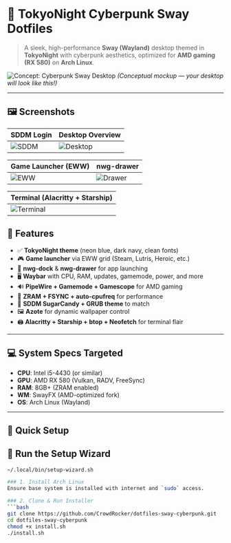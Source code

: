 # 🌆 TokyoNight Cyberpunk Sway Dotfiles

> A sleek, high-performance **Sway (Wayland)** desktop themed in **TokyoNight** with cyberpunk aesthetics, optimized for **AMD gaming (RX 580)** on **Arch Linux**.

![Concept: Cyberpunk Sway Desktop](https://i.imgur.com/V0ZJQ2l.png)
*(Conceptual mockup — your desktop will look like this!)*

---

## 🖼️ Screenshots

| SDDM Login | Desktop Overview |
|-----------|------------------|
| ![SDDM](screenshots/sddm.jpg) | ![Desktop](screenshots/desktop.jpg) |

| Game Launcher (EWW) | nwg-drawer |
|---------------------|----------|
| ![EWW](screenshots/eww-launcher.jpg) | ![Drawer](screenshots/drawer.jpg) |

| Terminal (Alacritty + Starship) |
|---------------------------------|
| ![Terminal](screenshots/terminal.jpg) |

## 🎯 Features

- ✅ **TokyoNight theme** (neon blue, dark navy, clean fonts)
- 🎮 **Game launcher** via EWW grid (Steam, Lutris, Heroic, etc.)
- 🧱 **nwg-dock** & **nwg-drawer** for app launching
- 🖥️ **Waybar** with CPU, RAM, updates, gamemode, power, and more
- 🔊 **PipeWire + Gamemode + Gamescope** for AMD gaming
- 💾 **ZRAM + FSYNC + auto-cpufreq** for performance
- 🎨 **SDDM SugarCandy + GRUB theme** to match
- 🖼️ **Azote** for dynamic wallpaper control
- 🖨️ **Alacritty + Starship + btop + Neofetch** for terminal flair

---

## 💻 System Specs Targeted

- **CPU**: Intel i5-4430 (or similar)
- **GPU**: AMD RX 580 (Vulkan, RADV, FreeSync)
- **RAM**: 8GB+ (ZRAM enabled)
- **WM**: SwayFX (AMD-optimized fork)
- **OS**: Arch Linux (Wayland)

---

## 🚀 Quick Setup

## 🧩 Run the Setup Wizard

```bash
~/.local/bin/setup-wizard.sh

### 1. Install Arch Linux
Ensure base system is installed with internet and `sudo` access.

### 2. Clone & Run Installer
```bash
git clone https://github.com/CrowdRocker/dotfiles-sway-cyberpunk.git
cd dotfiles-sway-cyberpunk
chmod +x install.sh
./install.sh
